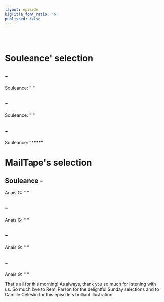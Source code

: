```yaml
---
layout: episode
bigTitle_font_ratio: '6'
published: false
---
```



<br><br>

</p>

# Souleance' selection

##   - 
Souleance: **"** **"**

##  - 
Souleance: **"** **"**

##  -
Souleance: **"****"**


# MailTape's selection

## Souleance - 
Anaïs G: **"** **"**

## - 
Anaïs G: **"** **"**

##  - 
Anaïs G: **"** **"**

##  - 
Anaïs G: **"** **"**

<p id="outroduction">That's all for this morning! As always, thank you so much for listening with us. So much love to Remi Parson for the delightful Sunday selections and to Camille Célestin for this episode's brilliant illustration.</p>